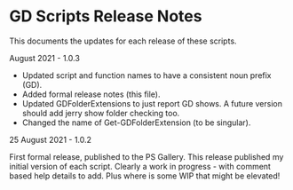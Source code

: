 #  GD Scripts Release Notes

This documents the updates for each release of these scripts.

August 2021 - 1.0.3

* Updated script and function names to have a consistent noun prefix (GD).
* Added formal release notes (this file).
* Updated GDFolderExtensions to just report GD shows. A future version should add jerry show folder checking too.
* Changed the name of Get-GDFolderExtension (to be singular).



25 August 2021 - 1.0.2

First formal release, published to the PS Gallery.
This release published my initial version of each script. 
Clearly a work in progress - with comment based help details to add.
Plus where is some WIP that might be elevated!



